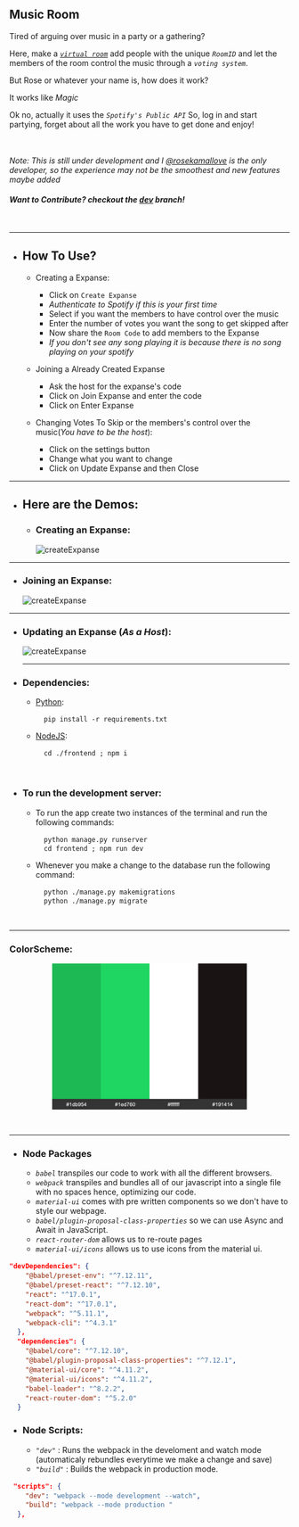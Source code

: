 ## Music Room

Tired of arguing over music in a party or a gathering?

Here, make a [_`virtual room`_](https://music-expanse.herokuapp.com/create) add people with the unique _`RoomID`_ and let the members of the room control the music through a _`voting system`_.

But Rose or whatever your name is, how does it work?

It works like _Magic_

Ok no, actually it uses the _`Spotify's Public API`_ So, log in and start partying, forget about all the work you have to get done and enjoy!
</br></br></br>

_Note: This is still under development and I [@rosekamallove](https://github.com/rosekamallove/) is the only developer, so the experience may not be the smoothest and new features maybe added_

#### _Want to Contribute? checkout the [dev](https://github.com/rosekamallove/musicRooms/tree/dev) branch!_

</br>

<hr>

- ## How To Use?

  - Creating a Expanse:

    - Click on `Create Expanse`
    - _Authenticate to Spotify if this is your first time_
    - Select if you want the members to have control over the music
    - Enter the number of votes you want the song to get skipped after
    - Now share the `Room Code` to add members to the Expanse
    - _If you don't see any song playing it is because there is no song playing on your spotify_

  - Joining a Already Created Expanse

    - Ask the host for the expanse's code
    - Click on Join Expanse and enter the code
    - Click on Enter Expanse

  - Changing Votes To Skip or the members's control over the music(_You have to be the host_):
    - Click on the settings button
    - Change what you want to change
    - Click on Update Expanse and then Close

<hr>

- ## Here are the Demos:

  - ### Creating an Expanse:

    ![createExpanse](frontend/static/images/CreateRoom.gif)

<hr>

- ### Joining an Expanse:

  ![createExpanse](frontend/static/images/JoiningRoom.gif)

<hr>

- ### Updating an Expanse (_As a Host_):

  ![createExpanse](frontend/static/images/UpdatingRoom.gif)
  <hr>

- ### Dependencies:

  - [Python](https://www.python.org/downloads/):

          pip install -r requirements.txt

  - [NodeJS](https://nodejs.org/en/download/):

          cd ./frontend ; npm i

</br>

- ### To run the development server:

  - To run the app create two instances of the terminal and run the following commands:

          python manage.py runserver
          cd frontend ; npm run dev

  - Whenever you make a change to the database run the following command:

          python ./manage.py makemigrations
          python ./manage.py migrate

</br>
<hr>

### ColorScheme:

<p align="center">
<img src="./frontend/static/images/colorSchema.jpg" align="center" width="350"/>
</p>

<br/>

<hr>

- ### Node Packages

  - _`babel`_ transpiles our code to work with all the different browsers.
  - _`webpack`_ transpiles and bundles all of our javascript into a single file with no spaces hence, optimizing our code.
  - _`material-ui`_ comes with pre written components so we don't have to style our webpage.
  - _`babel/plugin-proposal-class-properties`_ so we can use Async and Await in JavaScript.
  - _`react-router-dom`_ allows us to re-route pages
  - _`material-ui/icons`_ allows us to use icons from the material ui.

```json
"devDependencies": {
    "@babel/preset-env": "^7.12.11",
    "@babel/preset-react": "^7.12.10",
    "react": "^17.0.1",
    "react-dom": "^17.0.1",
    "webpack": "^5.11.1",
    "webpack-cli": "^4.3.1"
  },
  "dependencies": {
    "@babel/core": "^7.12.10",
    "@babel/plugin-proposal-class-properties": "^7.12.1",
    "@material-ui/core": "^4.11.2",
    "@material-ui/icons": "^4.11.2",
    "babel-loader": "^8.2.2",
    "react-router-dom": "^5.2.0"
  }
```

- ### Node Scripts:

  - _`"dev"`_ : Runs the webpack in the develoment and watch mode (automaticaly rebundles everytime we make a change and save)
  - _`"build"`_ : Builds the webpack in production mode.

```json
 "scripts": {
    "dev": "webpack --mode development --watch",
    "build": "webpack --mode production "
  },
```
